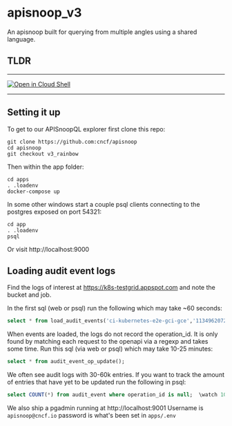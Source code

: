 # apisnoop_v3

An apisnoop built for querying from multiple angles using a shared language.

## TLDR

---

[![Open in Cloud Shell](https://gstatic.com/cloudssh/images/open-btn.png)](https://console.cloud.google.com/cloudshell/open?git_repo=https://github.com/cncf/apisnoop&tutorial=org/google-cloudshell/README.md)

---

## Setting it up

To get to our APISnoopQL explorer first clone this repo:

```shell
git clone https://github.com:cncf/apisnoop
cd apisnoop
git checkout v3_rainbow
```

Then within the app folder:

```shell
cd apps
. .loadenv
docker-compose up
```

In some other windows start a couple psql clients connecting to the postgres exposed on port 54321:

```shell
cd app
. .loadenv
psql
```


Or visit http://localhost:9000

## Loading audit event logs

Find the logs of interest at https://k8s-testgrid.appspot.com and note the bucket and job.

In the first sql (web or psql) run the following which may take ~60 seconds:

```sql
select * from load_audit_events('ci-kubernetes-e2e-gci-gce','1134962072287711234');
```

When events are loaded, the logs do not record the operation_id.
It is only found by matching each request to the openapi via a regexp and takes some time.
Run this sql (via web or psql) which may take 10-25 minutes:

```sql
select * from audit_event_op_update();
```

We often see audit logs with 30-60k entries. If you want to track the amount of entries that have yet to be updated run the following in psql:

```sql
select COUNT(*) from audit_event where operation_id is null;  \watch 10
```

We also ship a pgadmin running at http://localhost:9001
Username is `apisnoop@cncf.io` password is what's been set in `apps/.env`
